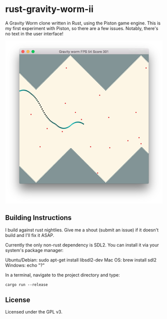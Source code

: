 rust-gravity-worm-ii
====================

A Gravity Worm clone written in Rust, using the Piston game engine. This is my first experiment with Piston, so there are a few issues. Notably, there's no text in the user interface!

![Screenshot of Game](art/screenshot.png)

## Building Instructions
I build against rust nightlies. Give me a shout (submit an issue) if it doesn't build and I'll fix it ASAP.

Currently the only non-rust dependency is SDL2. You can install it via your system's package manager:

Ubuntu/Debian: sudo apt-get install libsdl2-dev
Mac OS: brew install sdl2
Windows: echo "?"

In a terminal, navigate to the project directory and type:
```
cargo run --release
```

## License
Licensed under the GPL v3.
